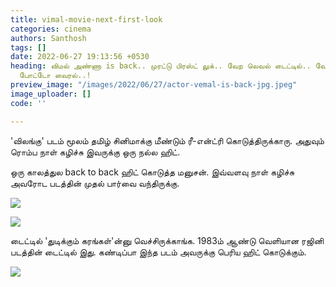 ```yaml
---
title: vimal-movie-next-first-look
categories: cinema
authors: Santhosh
tags: []
date: 2022-06-27 19:13:56 +0530
heading: விமல் அண்ணா is back.. முரட்டு பிரஸ்ட் லுக்.. வேற லெவல் டைட்டில்.. வேற லெவல்
  போட்டோ வைரல்..!
preview_image: "/images/2022/06/27/actor-vemal-is-back-jpg.jpeg"
image_uploader: []
code: ''

---
```

'விலங்கு' படம் மூலம் தமிழ் சினிமாக்கு மீண்டும் ரீ-என்ட்ரி கொடுத்திருக்காரு. அதுவும் ரொம்ப நாள் கழிச்சு இவருக்கு ஒரு நல்ல ஹிட்.

ஒரு காலத்துல back to back ஹிட் கொடுத்த மனுசன். இவ்வளவு நாள் கழிச்சு அவரோட படத்தின் முதல் பார்வை வந்திருக்கு.

![](/images/2022/06/27/vemal-next-movie-look-2-jpg.jpeg)

![](/images/2022/06/27/vilangu-vimal-title-1-jpg.jpeg)

டைட்டில் 'துடிக்கும் கரங்கள்'ன்னு வெச்சிருக்காங்க. 1983ம் ஆண்டு வெளியான ரஜினி படத்தின் டைட்டில் இது. கண்டிப்பா இந்த படம் அவருக்கு பெரிய ஹிட் கொடுக்கும்.

![](/images/2022/06/27/vemal-next-movie-look-jpg.jpeg)
